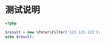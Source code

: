 测试说明
============================
```php
<?php

$result = new \Peter\Filter('123-123-123');
echo $result;
```